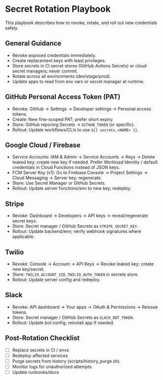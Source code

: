 # Secret Rotation Playbook

This playbook describes how to revoke, rotate, and roll out new credentials safely.

## General Guidance
- Revoke exposed credentials immediately.
- Create replacement keys with least privileges.
- Store secrets in CI secret stores (GitHub Actions Secrets) or cloud secret managers; never commit.
- Rotate across all environments (dev/stage/prod).
- Update apps to read from env vars or secret manager at runtime.

## GitHub Personal Access Token (PAT)
- Revoke: GitHub → Settings → Developer settings → Personal access tokens.
- Create: New fine-scoped PAT; prefer short expiry.
- Store: GitHub repo/org Secrets → `GITHUB_TOKEN` (or specific).
- Rollout: Update workflows/CLIs to use `${{ secrets.<NAME> }}`.

## Google Cloud / Firebase
- Service Accounts: IAM & Admin → Service Accounts → Keys → Delete leaked key; create new key if needed. Prefer Workload Identity / default credentials in Cloud Functions instead of JSON keys.
- FCM Server Key (v1): Go to Firebase Console → Project Settings → Cloud Messaging → Server key; regenerate.
- Store: Use Secret Manager or GitHub Secrets.
- Rollout: Update server functions/env to new key; redeploy.

## Stripe
- Revoke: Dashboard → Developers → API keys → reveal/regenerate secret keys.
- Store: Secret manager / GitHub Secrets as `STRIPE_SECRET_KEY`.
- Rollout: Update backend/env; verify webhook signatures where applicable.

## Twilio
- Revoke: Console → Account → API Keys → Revoke leaked key; create new key/secret.
- Store: `TWILIO_ACCOUNT_SID`, `TWILIO_AUTH_TOKEN` in secrets store.
- Rollout: Update server config and redeploy.

## Slack
- Revoke: API dashboard → Your apps → OAuth & Permissions → Reissue tokens.
- Store: Secret manager / GitHub Secrets as `SLACK_BOT_TOKEN`.
- Rollout: Update bot config; reinstall app if needed.

## Post-Rotation Checklist
- [ ] Replace secrets in CI / envs
- [ ] Redeploy affected services
- [ ] Purge secrets from history (scripts/history_purge.sh)
- [ ] Monitor logs for unauthorized attempts
- [ ] Update runbooks/docs
